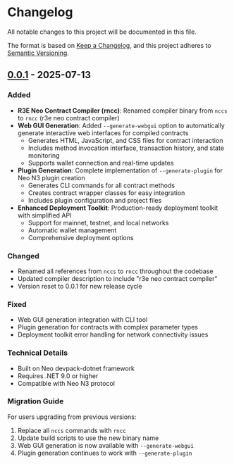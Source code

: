 # Changelog

All notable changes to this project will be documented in this file.

The format is based on [Keep a Changelog](https://keepachangelog.com/en/1.0.0/),
and this project adheres to [Semantic Versioning](https://semver.org/spec/v2.0.0.html).

## [0.0.1] - 2025-07-13

### Added
- **R3E Neo Contract Compiler (rncc)**: Renamed compiler binary from `nccs` to `rncc` (r3e neo contract compiler)
- **Web GUI Generation**: Added `--generate-webgui` option to automatically generate interactive web interfaces for compiled contracts
  - Generates HTML, JavaScript, and CSS files for contract interaction
  - Includes method invocation interface, transaction history, and state monitoring
  - Supports wallet connection and real-time updates
- **Plugin Generation**: Complete implementation of `--generate-plugin` for Neo N3 plugin creation
  - Generates CLI commands for all contract methods
  - Creates contract wrapper classes for easy integration
  - Includes plugin configuration and project files
- **Enhanced Deployment Toolkit**: Production-ready deployment toolkit with simplified API
  - Support for mainnet, testnet, and local networks
  - Automatic wallet management
  - Comprehensive deployment options

### Changed
- Renamed all references from `nccs` to `rncc` throughout the codebase
- Updated compiler description to include "r3e neo contract compiler"
- Version reset to 0.0.1 for new release cycle

### Fixed
- Web GUI generation integration with CLI tool
- Plugin generation for contracts with complex parameter types
- Deployment toolkit error handling for network connectivity issues

### Technical Details
- Built on Neo devpack-dotnet framework
- Requires .NET 9.0 or higher
- Compatible with Neo N3 protocol

### Migration Guide
For users upgrading from previous versions:
1. Replace all `nccs` commands with `rncc`
2. Update build scripts to use the new binary name
3. Web GUI generation is now available with `--generate-webgui`
4. Plugin generation continues to work with `--generate-plugin`

[0.0.1]: https://github.com/neo-project/neo-devpack-dotnet/releases/tag/v0.0.1